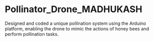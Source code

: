 # Pollinator_Drone_MADHUKASH
Designed and coded a unique pollination system using the Arduino platform, enabling the drone to mimic the actions of honey bees and perform pollination tasks.
